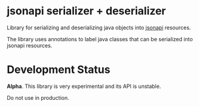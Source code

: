 # jsonapi serializer + deserializer

Library for serializing and deserializing java objects into
[jsonapi][jsonapi] resources.

The library uses annotations to label java classes that can be
serialized into jsonapi resources.

[jsonapi]: http://jsonapi.org

# Development Status

**Alpha**. This library is very experimental and its API is unstable.

Do not use in production.
